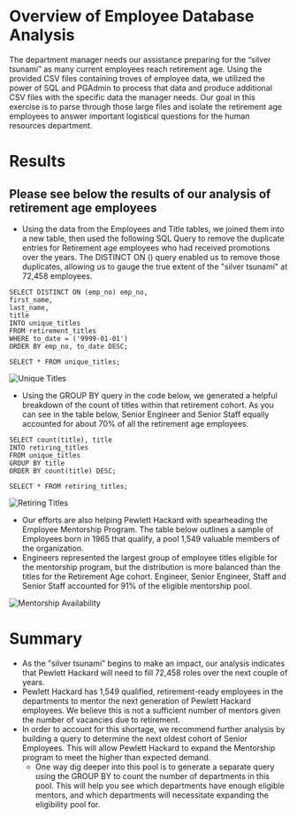 # Overview of Employee Database Analysis

The department manager needs our assistance preparing for the “silver tsunami” as many current employees reach retirement age. Using the provided CSV files containing troves of employee data, we utilized the power of SQL and PGAdmin to process that data and produce additional CSV files with the specific data the manager needs. Our goal in this exercise is to parse through those large files and isolate the retirement age employees to answer important logistical questions for the human resources department.

# Results

## Please see below the results of our analysis of retirement age employees

- Using the data from the Employees and Title tables, we joined them into a new table, then used the following SQL Query to remove the duplicate entries for Retirement age employees who had received promotions over the years. The DISTINCT ON () query enabled us to remove those duplicates, allowing us to gauge the true extent of the "silver tsunami" at 72,458 employees.
```
SELECT DISTINCT ON (emp_no) emp_no,
first_name,
last_name,
title
INTO unique_titles
FROM retirement_titles
WHERE to_date = ('9999-01-01')
ORDER BY emp_no, to_date DESC;

SELECT * FROM unique_titles;
```
![Unique Titles](https://github.com/rivas-j/Pewlett_Hackard_Analysis/blob/cdea29906affbeda439e912e620a6ee092f336fc/Resources/unique_titles.png)

- Using the GROUP BY query in the code below, we generated a helpful breakdown of the count of titles within that retirement cohort. As you can see in the table below, Senior Engineer and Senior Staff equally accounted for about 70% of all the retirement age employees.
```
SELECT count(title), title
INTO retiring_titles
FROM unique_titles
GROUP BY title
ORDER BY count(title) DESC;

SELECT * FROM retiring_titles;
```
![Retiring Titles](https://github.com/rivas-j/Pewlett_Hackard_Analysis/blob/cdea29906affbeda439e912e620a6ee092f336fc/Resources/retiring_titles.png)

- Our efforts are also helping Pewlett Hackard with spearheading the Employee Mentorship Program. The table below outlines a sample of Employees born in 1965 that qualify, a pool 1,549 valuable members of the organization.
- Engineers represented the largest group of employee titles eligible for the mentorship program, but the distribution is more balanced than the titles for the Retirement Age cohort. Engineer, Senior Engineer, Staff and Senior Staff accounted for 91% of the eligible mentorship pool.
 
![Mentorship Availability](https://github.com/rivas-j/Pewlett_Hackard_Analysis/blob/cdea29906affbeda439e912e620a6ee092f336fc/Resources/mentorship_eligibility.png)


# Summary

- As the "silver tsunami" begins to make an impact, our analysis indicates that Pewlett Hackard will need to fill 72,458 roles over the next couple of years.
- Pewlett Hackard has 1,549 qualified, retirement-ready employees in the departments to mentor the next generation of Pewlett Hackard employees. We believe this is not a sufficient number of mentors given the number of vacancies due to retirement.
- In order to account for this shortage, we recommend further analysis by building a query to determine the next oldest cohort of Senior Employees. This will allow Pewlett Hackard to expand the Mentorship program to meet the higher than expected demand.
  - One way dig deeper into this pool is to generate a separate query using the GROUP BY to count the number of departments in this pool. This will help you see which departments have enough eligible mentors, and which departments will necessitate expanding the eligibility pool for. 
